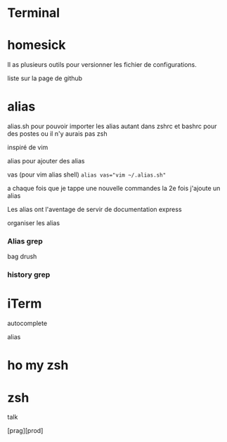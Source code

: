 Terminal
==========

# homesick
Il as plusieurs outils pour versionner les fichier de configurations. 

liste sur la page de github

# alias
alias.sh 
pour pouvoir importer les alias autant dans zshrc et bashrc pour des postes
ou il n'y aurais pas zsh



inspiré de vim

alias pour ajouter des alias

vas (pour vim alias shell) 
`alias vas="vim ~/.alias.sh"`

a chaque fois que je tappe une nouvelle commandes la 2e fois j'ajoute un alias

Les alias ont l'aventage de servir de documentation express

organiser les alias


### Alias grep

bag drush 

### history grep


# iTerm

autocomplete

alias 

# ho my zsh

# zsh


talk

  [prag][prod]
